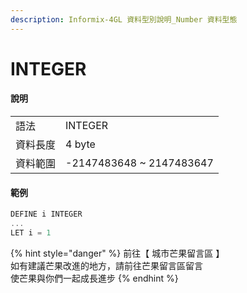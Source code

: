 ```yaml
---
description: Informix-4GL 資料型別說明_Number 資料型態
---
```


# INTEGER

#### 說明

|  |  |
| :--- | :--- |
| 語法 | INTEGER |
| 資料長度 | 4 byte |
| 資料範圍 | -2147483648 ~ 2147483647 |

#### 範例

```objectivec
DEFINE i INTEGER
...
LET i = 1
```

{% hint style="danger" %}
前往【 城市芒果留言區 】  
如有建議芒果改進的地方，請前往芒果留言區留言  
使芒果與你們一起成長進步
{% endhint %}

